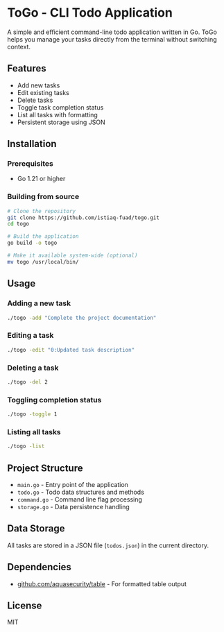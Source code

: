 # ToGo - CLI Todo Application

A simple and efficient command-line todo application written in Go. ToGo helps you manage your tasks directly from the terminal without switching context.

## Features

- Add new tasks
- Edit existing tasks
- Delete tasks
- Toggle task completion status
- List all tasks with formatting
- Persistent storage using JSON

## Installation

### Prerequisites
- Go 1.21 or higher

### Building from source
```bash
# Clone the repository
git clone https://github.com/istiaq-fuad/togo.git
cd togo

# Build the application
go build -o togo

# Make it available system-wide (optional)
mv togo /usr/local/bin/
```

## Usage

### Adding a new task
```bash
./togo -add "Complete the project documentation"
```

### Editing a task
```bash
./togo -edit "0:Updated task description"
```

### Deleting a task
```bash
./togo -del 2
```

### Toggling completion status
```bash
./togo -toggle 1
```

### Listing all tasks
```bash
./togo -list
```

## Project Structure

- `main.go` - Entry point of the application
- `todo.go` - Todo data structures and methods
- `command.go` - Command line flag processing
- `storage.go` - Data persistence handling

## Data Storage

All tasks are stored in a JSON file (`todos.json`) in the current directory.

## Dependencies

- [github.com/aquasecurity/table](https://github.com/aquasecurity/table) - For formatted table output

## License

MIT
